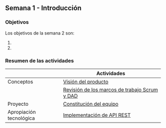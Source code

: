 ## Semana 1 - Introducción

### Objetivos

Los objetivos de la semana 2 son:

1. 
2. 
 
### Resumen de las actividades

|   | Actividades   |
|---|---------------|
|Conceptos   | [Visión del producto]()  |
|            | [Revisión de los marcos de trabajo Scrum y DAD]()|
|Proyecto    | [Constitución del equipo]()  |
|Apropiación tecnológica   | [Implementación de API REST]()  |
